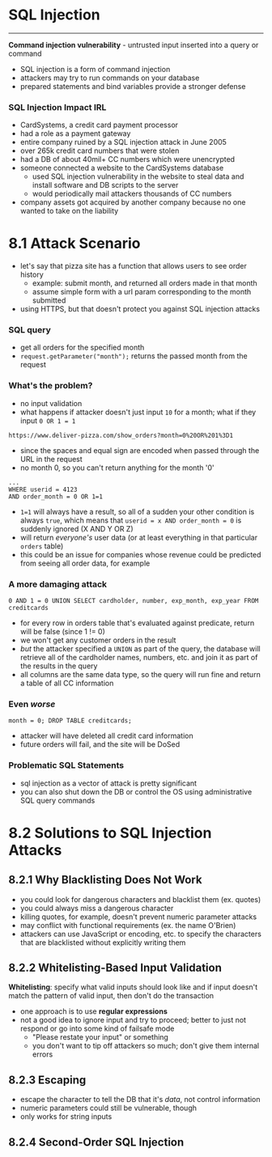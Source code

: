 # SQL Injection

---

**Command injection vulnerability** - untrusted input inserted into a query or command
- SQL injection is a form of command injection
- attackers may try to run commands on your database
- prepared statements and bind variables provide a stronger defense

### SQL Injection Impact IRL
- CardSystems, a credit card payment processor
- had a role as a payment gateway 
- entire company ruined by a SQL injection attack in June 2005
- over 265k credit card numbers that were stolen
- had a DB of about 40mil+ CC numbers which were unencrypted
- someone connected a website to the CardSystems database
  - used SQL injection vulnerability in the website to steal data and install software and DB scripts to the server
  - would periodically mail attackers thousands of CC numbers
- company assets got acquired by another company because no one wanted to take on the liability

# 8.1 Attack Scenario

- let's say that pizza site has a function that allows users to see order history
  - example: submit month, and returned all orders made in that month
  - assume simple form with a url param corresponding to the month submitted
- using HTTPS, but that doesn't protect you against SQL injection attacks

### SQL query
- get all orders for the specified month
- `request.getParameter("month");` returns the passed month from the request

### What's the problem?
- no input validation
- what happens if attacker doesn't just input `10` for a month; what if they input `0 OR 1 = 1`
  
```
https://www.deliver-pizza.com/show_orders?month=0%20OR%201%3D1
```
- since the spaces and equal sign are encoded when passed through the URL in the request
- no month 0, so you can't return anything for the month '0'

```
...
WHERE userid = 4123
AND order_month = 0 OR 1=1
```
- `1=1` will always have a result, so all of a sudden your other condition is always `true`, which means that `userid = x AND order_month = 0` is suddenly ignored (X AND Y OR Z)
- will return _everyone's_ user data (or at least everything in that particular `orders` table)
- this could be an issue for companies whose revenue could be predicted from seeing all order data, for example

### A more damaging attack

```
0 AND 1 = 0 UNION SELECT cardholder, number, exp_month, exp_year FROM creditcards
```
- for every row in orders table that's evaluated against predicate, return will be false (since 1 != 0)
- we won't get any customer orders in the result
- _but_ the attacker specified a `UNION` as part of the query, the database will retrieve all of the cardholder names, numbers, etc. and join it as part of the results in the query
- all columns are the same data type, so the query will run fine and return a table of all CC information

### Even _worse_

```
month = 0; DROP TABLE creditcards;
```
- attacker will have deleted all credit card information
- future orders will fail, and the site will be DoSed

### Problematic SQL Statements
- sql injection as a vector of attack is pretty significant
- you can also shut down the DB or control the OS using administrative SQL query commands

# 8.2 Solutions to SQL Injection Attacks

## 8.2.1 Why Blacklisting Does Not Work
- you could look for dangerous characters and blacklist them (ex. quotes)
- you could always miss a dangerous character
- killing quotes, for example, doesn't prevent numeric parameter attacks
- may conflict with functional requirements (ex. the name O'Brien)
- attackers can use JavaScript or encoding, etc. to specify the characters that are blacklisted without explicitly writing them

## 8.2.2 Whitelisting-Based Input Validation

**Whitelisting**: specify what valid inputs should look like and if input doesn't match the pattern of valid input, then don't do the transaction
- one approach is to use **regular expressions**
- not a good idea to ignore input and try to proceed; better to just not respond or go into some kind of failsafe mode
  - "Please restate your input" or something
  - you don't want to tip off attackers so much; don't give them internal errors 

## 8.2.3 Escaping
- escape the character to tell the DB that it's _data_, not control information
- numeric parameters could still be vulnerable, though
- only works for string inputs

## 8.2.4 Second-Order SQL Injection

